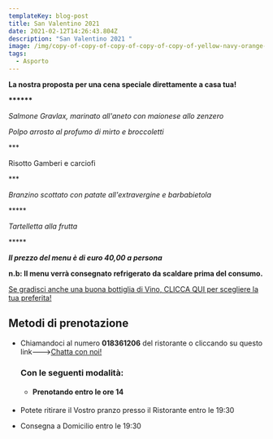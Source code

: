 ```yaml
---
templateKey: blog-post
title: San Valentino 2021
date: 2021-02-12T14:26:43.804Z
description: "San Valentino 2021 "
image: /img/copy-of-copy-of-copy-of-copy-of-copy-of-yellow-navy-orange-photo-food-instagram-post-2-.png
tags:
  - Asporto
---
```



**La nostra proposta per una cena speciale direttamente a casa tua!**

**\*\*\*\*\*\***

*Salmone Gravlax, marinato all'aneto con maionese allo zenzero*

*Polpo arrosto al profumo di mirto e broccoletti*

\*\**

Risotto Gamberi e carciofi

\*\**

*Branzino scottato con patate all'extravergine e barbabietola*

\*\*\*\**

*Tartelletta alla frutta*

\*\*\*\**

***Il prezzo del menu è di euro 40,00 a persona***

**n.b: Il menu verrà consegnato refrigerato da scaldare prima del consumo.**

[Se gradisci anche una buona bottiglia di Vino, CLICCA QUI per scegliere la tua preferita!](https://laruotaimperia.com/news/2020-05-20-carta-dei-vini/)

[](https://laruotaimperia.com/news/2020-05-20-carta-dei-vini/)<!--StartFragment-->

## Metodi di prenotazione

* Chiamandoci al numero **018361206** del ristorante o cliccando su questo link--->[Chatta con noi!](https://wa.me/39018361206)

  ### Con le seguenti modalità:

  * #### Prenotando entro le ore 14
* Potete ritirare il Vostro pranzo presso il Ristorante  entro le 19:30
* Consegna a Domicilio entro le 19:30